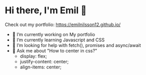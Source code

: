 # Hi there, I'm Emil 👋

Check out my portfolio: https://emilnilsson12.github.io/

* 🔭 I’m currently working on My portfolio
* 🌱 I’m currently learning Javascript and CSS
* 🤔 I’m looking for help with fetch(), promises and async/await
* 💬 Ask me about "How to center in css?" 
  * display: flex;
  * justify-content: center;
  * align-items: center;
